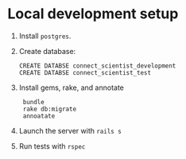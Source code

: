Local development setup
=========================================

1. Install `postgres`.
1. Create database:

       CREATE DATABSE connect_scientist_development 
       CREATE DATABSE connect_scientist_test


1. Install gems, rake, and annotate

        bundle
        rake db:migrate
        annoatate


1. Launch the server with `rails s` 

1. Run tests with `rspec`
